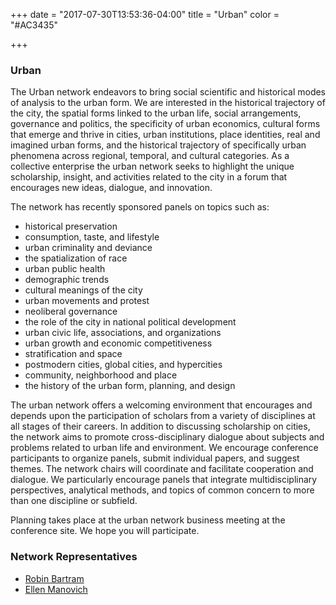 +++
date = "2017-07-30T13:53:36-04:00"
title = "Urban"
color = "#AC3435"

+++

### Urban

The Urban network endeavors to bring social scientific and historical modes of analysis to the urban form. We are interested in the historical trajectory of the city, the spatial forms linked to the urban life, social arrangements, governance and politics, the specificity of urban economics, cultural forms that emerge and thrive in cities, urban institutions, place identities, real and imagined urban forms, and the historical trajectory of specifically urban phenomena across regional, temporal, and cultural categories. As a collective enterprise the urban network seeks to highlight the unique scholarship, insight, and activities related to the city in a forum that encourages new ideas, dialogue, and innovation.

The network has recently sponsored panels on topics such as:

- historical preservation
- consumption, taste, and lifestyle
- urban criminality and deviance
- the spatialization of race
- urban public health
- demographic trends
- cultural meanings of the city
- urban movements and protest
- neoliberal governance
- the role of the city in national political development
- urban civic life, associations, and organizations
- urban growth and economic competitiveness
- stratification and space
- postmodern cities, global cities, and hypercities
- community, neighborhood and place
- the history of the urban form, planning, and design

The urban network offers a welcoming environment that encourages and depends upon the participation of scholars from a variety of disciplines at all stages of their careers. In addition to discussing scholarship on cities, the network aims to promote cross-disciplinary dialogue about subjects and problems related to urban life and environment. We encourage conference participants to organize panels, submit individual papers, and suggest themes. The network chairs will coordinate and facilitate cooperation and dialogue. We particularly encourage panels that integrate multidisciplinary perspectives, analytical methods, and topics of common concern to more than one discipline or subfield.

Planning takes place at the urban network business meeting at the conference site. We hope you will participate.

### Network Representatives

- [Robin Bartram](mailto:rbartram@u.northwestern.edu)
- [Ellen Manovich](mailto:manov003@umn.edu)
